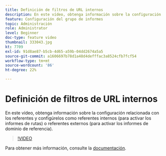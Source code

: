 ```yaml
---
title: Definición de filtros de URL internos
description: En este vídeo, obtenga información sobre la configuración relacionada con los referentes y configúrelos como referentes internos (para activar los informes de rutas) o referentes externos (para activar los informes de dominio de referencia).
feature: Configuración del grupo de informes
topic: Administración
role: Administrator
level: Beginner
doc-type: feature video
thumbnail: 333043.jpg
kt: 7709
exl-id: 91d8ae87-b5cb-4d65-a59b-04dd2674a5a5
source-git-commit: a1606697b78d1a48d4defffac3a8524cfb7fcf54
workflow-type: tm+mt
source-wordcount: '86'
ht-degree: 22%

---
```


# Definición de filtros de URL internos

En este vídeo, obtenga información sobre la configuración relacionada con los referentes y configúrelos como referentes internos (para activar los informes de rutas) o referentes externos (para activar los informes de dominio de referencia).

>[!VIDEO](https://video.tv.adobe.com/v/333043/?quality=12&learn=on)

Para obtener más información, consulte la [documentación](https://experienceleague.adobe.com/docs/analytics/admin/admin-tools/internal-url-filter-admin.html).
